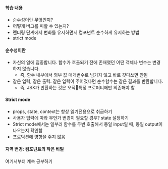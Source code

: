 #### 학습 내용
- 순수성이란 무엇인지?
- 어떻게 버그를 피할 수 있는지?
- 렌더링 단계에서 변화를 유지하면서 컴포넌트 순수하게 유지하는 방법
- strict mode


#### 순수성이란
- 자신의 일에 집중합니다. 함수가 호출되기 전에 존재했던 어떤 객체나 변수는 변경하지 않습니다.
	- 즉, 함수 내부에서 외부 값 매개변수로 넘기지 않고 바로 갖다쓰면 안됨
- 같은 입력, 같은 출력. 같은 입력이 주어졌다면 순수함수는 같은 결과를 반환합니다.
	- 즉, JSX가 반환하는 것은 오직특정 프로퍼티에만 의존해야 함

#### Strict mode
- props, state, context는 항상 읽기전용으로 취급하기
- 사용자 입력에 따라 무언가 변경이 필요할 경우? state 설정하기
- Strict mode에서는 일부러 함수를 두번 호출해서 동일 input일 때, 동일 output이 나오는지 확인함
- 프로덕션에 영향을 주지 않음


#### 지역 변경: 컴포넌트의 작은 비밀
여기서부터 계속  공부하기
